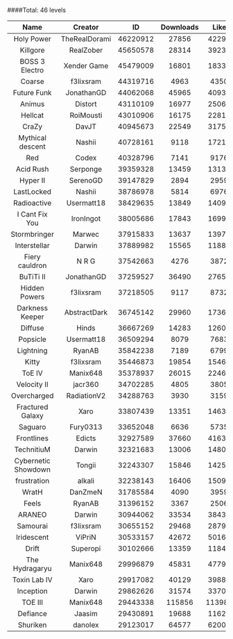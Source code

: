 ####Total: 46 levels

| Name | Creator | ID | Downloads | Likes |
|:---:|:---:|:---:|:---:|:---:|
| Holy Power | TheRealDorami | 46220912 | 27856 | 422951
| Killgore | RealZober | 45650578 | 28314 | 392303
| BOSS 3 Electro | Xender Game | 45479009 | 16801 | 183344
| Coarse | f3lixsram | 44319716 | 4963 | 43501
| Future Funk | JonathanGD | 44062068 | 45965 | 409329
| Animus | Distort | 43110109 | 16977 | 250692
| Hellcat | RoiMousti | 43010906 | 16175 | 228149
| CraZy | DavJT | 40945673 | 22549 | 317520
| Mythical descent | Nashii | 40728161 | 9118 | 172171
| Red | Codex | 40328796 | 7141 | 91760
| Acid Rush | Serponge | 39359328 | 13459 | 131315
| Hyper II | SerenoGD | 39147829 | 2894 | 29596
| LastLocked | Nashii | 38786978 | 5814 | 69763
| Radioactive | Usermatt18 | 38429635 | 13849 | 140915
| I Cant Fix You | IronIngot | 38005686 | 17843 | 169985
| Stormbringer | Marwec | 37915833 | 13637 | 139701
| Interstellar | Darwin | 37889982 | 15565 | 118869
| Fiery cauldron | N R G | 37542663 | 4276 | 38728
| BuTiTi II | JonathanGD | 37259527 | 36490 | 276518
| Hidden Powers | f3lixsram | 37218505 | 9117 | 87328
| Darkness Keeper | AbstractDark | 36745142 | 29960 | 173674
| Diffuse | Hinds | 36667269 | 14283 | 126019
| Popsicle | Usermatt18 | 36509294 | 8079 | 76831
| Lightning | RyanAB | 35842238 | 7189 | 67992
| Kitty | f3lixsram | 35446873 | 19854 | 154689
| ToE IV  | Manix648 | 35378937 | 26015 | 224697
| Velocity II | jacr360 | 34702285 | 4805 | 38053
| Overcharged | RadiationV2 | 34288763 | 3930 | 31591
| Fractured Galaxy  | Xaro | 33807439 | 13351 | 146392
| Saguaro | Fury0313 | 33652048 | 6636 | 57355
| Frontlines | Edicts | 32927589 | 37660 | 416359
| TechnitiuM | Darwin | 32321683 | 13006 | 148046
| Cybernetic Showdown  | Tongii | 32243307 | 15846 | 142551
| frustration | alkali | 32238143 | 16406 | 150953
| WratH | DanZmeN | 31785584 | 4090 | 39595
| Feels | RyanAB | 31396152 | 3367 | 25063
| ARANEO | Darwin | 30944062 | 33534 | 384363
| Samourai | f3lixsram | 30655152 | 29468 | 287984
| Iridescent | ViPriN | 30533157 | 42672 | 501692
| Drift | Superopi | 30102666 | 13359 | 118448
| The Hydragaryu | Manix648 | 29996879 | 45831 | 477971
| Toxin Lab IV | Xaro | 29917082 | 40129 | 398808
| Inception | Darwin | 29862626 | 31574 | 337030
| TOE III | Manix648 | 29443338 | 115856 | 1139890
| Defiance | Jaasim | 29430891 | 19688 | 116281
| Shuriken | danolex | 29123017 | 64577 | 620055
